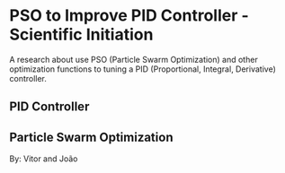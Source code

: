 # PSO to Improve PID Controller - Scientific Initiation
A research about use PSO (Particle Swarm Optimization) and other optimization functions to tuning a PID (Proportional, Integral, Derivative) controller.

## PID Controller

## Particle Swarm Optimization

By: Vitor and João

